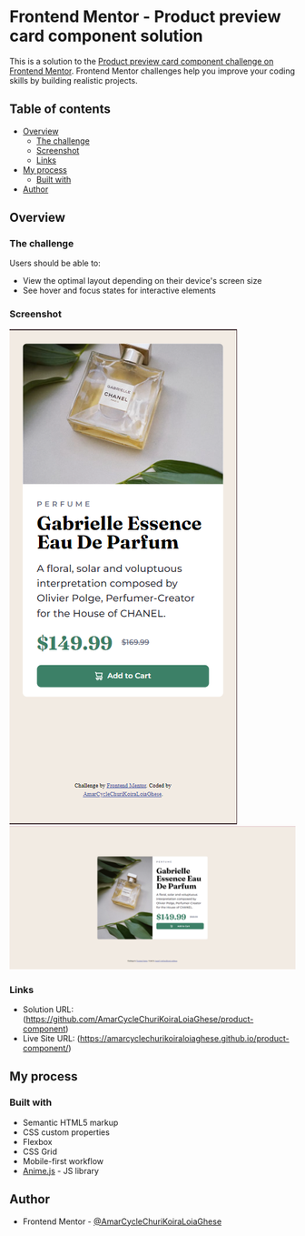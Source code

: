 # Frontend Mentor - Product preview card component solution

This is a solution to the [Product preview card component challenge on Frontend Mentor](https://www.frontendmentor.io/challenges/product-preview-card-component-GO7UmttRfa). Frontend Mentor challenges help you improve your coding skills by building realistic projects. 

## Table of contents

- [Overview](#overview)
  - [The challenge](#the-challenge)
  - [Screenshot](#screenshot)
  - [Links](#links)
- [My process](#my-process)
  - [Built with](#built-with)
- [Author](#author)

## Overview

### The challenge

Users should be able to:

- View the optimal layout depending on their device's screen size
- See hover and focus states for interactive elements

### Screenshot

![Mobile](./screenshots/mobile.PNG)
![Desktop](./screenshots/desktop.PNG)

### Links

- Solution URL: (https://github.com/AmarCycleChuriKoiraLoiaGhese/product-component)
- Live Site URL: (https://amarcyclechurikoiraloiaghese.github.io/product-component/)

## My process

### Built with

- Semantic HTML5 markup
- CSS custom properties
- Flexbox
- CSS Grid
- Mobile-first workflow
- [Anime.js](https://animejs.com/) - JS library

## Author

- Frontend Mentor - [@AmarCycleChuriKoiraLoiaGhese](https://www.frontendmentor.io/profile/AmarCycleChuriKoiraLoiaGhese)
